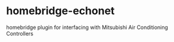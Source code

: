# homebridge-echonet

homebridge plugin for interfacing with Mitsubishi Air Conditioning Controllers
